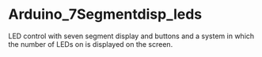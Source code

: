 # Arduino_7Segmentdisp_leds
LED control with seven segment display and buttons and a system in which the number of LEDs on is displayed on the screen.

